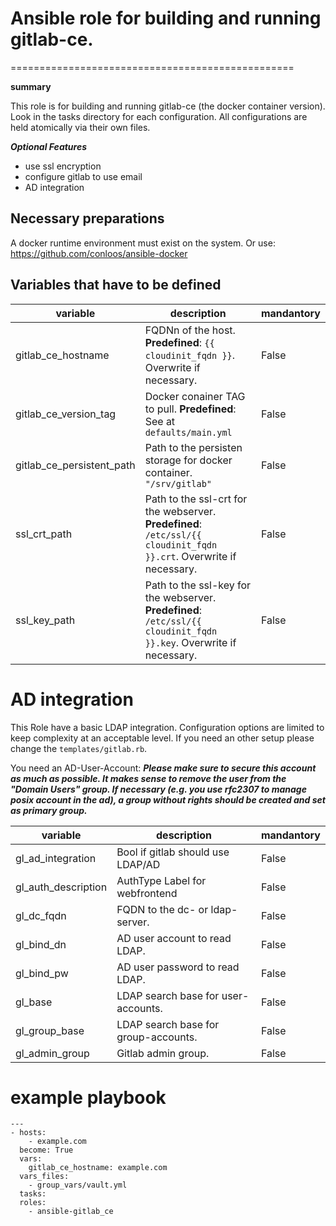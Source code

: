 # Ansible role for building and running gitlab-ce.
=================================================

**summary**

This role is for building and running gitlab-ce (the docker container version). 
Look in the tasks directory for each configuration.
All configurations are held atomically via their own files.

***Optional Features***
* use ssl encryption
* configure gitlab to use email
* AD integration

## Necessary preparations
A docker runtime environment must exist on the system.
Or use: https://github.com/conloos/ansible-docker

## Variables that have to be defined

| variable | description | mandantory |
| -------- | ----------- | ---------- |
| gitlab_ce_hostname | FQDNn of the host. **Predefined**: ```{{ cloudinit_fqdn }}```. Overwrite if necessary.| False |
| gitlab_ce_version_tag | Docker conainer TAG to pull. **Predefined**: See at ```defaults/main.yml``` | False |
| gitlab_ce_persistent_path | Path to the persisten storage for docker container.  ```"/srv/gitlab"``` | False |
| ssl_crt_path | Path to the ssl-crt for the webserver. **Predefined**: ```/etc/ssl/{{ cloudinit_fqdn }}.crt```. Overwrite if necessary. | False |
| ssl_key_path | Path to the ssl-key for the webserver. **Predefined**: ```/etc/ssl/{{ cloudinit_fqdn }}.key```. Overwrite if necessary.  | False |


# AD integration
This Role have a basic LDAP integration.
Configuration options are limited to keep complexity at an acceptable level.
If you need an other setup please change the ```templates/gitlab.rb```.

You need an AD-User-Account: ***Please make sure to secure this account as much as possible. It makes sense to remove the user from the "Domain Users" group. If necessary (e.g. you use rfc2307 to manage posix account in the ad), a group without rights should be created and set as primary group.***

| variable | description | mandantory |
| -------- | ----------- | ---------- |
| gl_ad_integration | Bool if gitlab should use LDAP/AD | False |
| gl_auth_description| AuthType Label for webfrontend | False |
| gl_dc_fqdn | FQDN to the dc- or ldap-server. | False |
| gl_bind_dn | AD user account to read LDAP. | False |
| gl_bind_pw | AD user password to read LDAP. | False |
| gl_base | LDAP search base for user-accounts. | False |
| gl_group_base | LDAP search base for group-accounts. | False |
| gl_admin_group | Gitlab admin group. | False |


# example playbook
```
---
- hosts: 
    - example.com
  become: True
  vars:
    gitlab_ce_hostname: example.com
  vars_files:
    - group_vars/vault.yml
  tasks:
  roles:
    - ansible-gitlab_ce
```